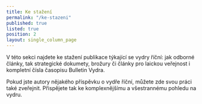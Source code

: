 ```yaml
---
title: Ke stažení
permalink: "/ke-stazeni"
published: true
listed: true
position: 2
layout: single_column_page
---
```

V této sekci najdete ke stažení publikace týkající se vydry říční: jak
odborné články, tak strategické dokumety, brožury či články pro laickou
veřejnost i kompletní čísla časopisu Bulletin Vydra. 

Pokud jste autory nějakého příspěvku o vydře říční, můžete zde svou
práci také zveřejnit. Přispějete tak ke komplexnějšímu a všestrannému
pohledu na vydru. 
